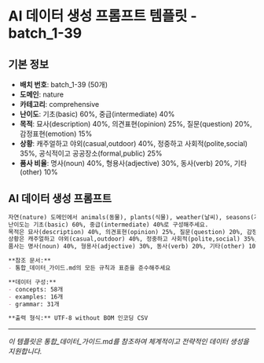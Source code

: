 # AI 데이터 생성 프롬프트 템플릿 - batch_1-39

## 기본 정보
- **배치 번호**: batch_1-39 (50개)
- **도메인**: nature
- **카테고리**: comprehensive
- **난이도**: 기초(basic) 60%, 중급(intermediate) 40%
- **목적**: 묘사(description) 40%, 의견표현(opinion) 25%, 질문(question) 20%, 감정표현(emotion) 15%
- **상황**: 캐주얼하고 야외(casual,outdoor) 40%, 정중하고 사회적(polite,social) 35%, 공식적이고 공공장소(formal,public) 25%
- **품사 비율**: 명사(noun) 40%, 형용사(adjective) 30%, 동사(verb) 20%, 기타(other) 10%

## AI 데이터 생성 프롬프트

```markdown
자연(nature) 도메인에서 animals(동물), plants(식물), weather(날씨), seasons(계절), environment(환경), conservation(보전), geography(지리), landscapes(풍경), climate(기후), ecology(생태), natural(자연), disasters(재해), resources(자원), sustainability(지속가능성) 카테고리를 포함한 종합 데이터를 50개 생성해주세요.
난이도는 기초(basic) 60%, 중급(intermediate) 40%로 구성해주세요.
목적은 묘사(description) 40%, 의견표현(opinion) 25%, 질문(question) 20%, 감정표현(emotion) 15%로 구성해주세요.
상황은 캐주얼하고 야외(casual,outdoor) 40%, 정중하고 사회적(polite,social) 35%, 공식적이고 공공장소(formal,public) 25%로 구성해주세요.
품사는 명사(noun) 40%, 형용사(adjective) 30%, 동사(verb) 20%, 기타(other) 10%로 구성해주세요.

**참조 문서:**
- 통합_데이터_가이드.md의 모든 규칙과 표준을 준수해주세요

**데이터 구성:**
- concepts: 58개
- examples: 16개  
- grammar: 31개

**출력 형식:** UTF-8 without BOM 인코딩 CSV
```

---

_이 템플릿은 통합_데이터_가이드.md를 참조하여 체계적이고 전략적인 데이터 생성을 지원합니다._